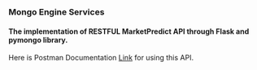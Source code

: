### Mongo Engine Services
#### The implementation of RESTFUL MarketPredict API through Flask and pymongo library.

Here is Postman Documentation [Link]() for using this API.



